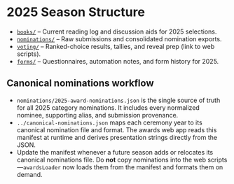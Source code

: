 # 2025 Season Structure

- [`books/`](books/) – Current reading log and discussion aids for 2025 selections.
- [`nominations/`](nominations/) – Raw submissions and consolidated nomination exports.
- [`voting/`](voting/) – Ranked-choice results, tallies, and reveal prep (link to web scripts).
- [`forms/`](forms/) – Questionnaires, automation notes, and form history for 2025.

## Canonical nominations workflow

- `nominations/2025-award-nominations.json` is the single source of truth for all
  2025 category nominations. It includes every normalized nominee, supporting
  alias, and submission provenance.
- `../canonical-nominations.json` maps each ceremony year to its canonical
  nomination file and format. The awards web app reads this manifest at runtime
  and derives presentation strings directly from the JSON.
- Update the manifest whenever a future season adds or relocates its canonical
  nominations file. Do **not** copy nominations into the web scripts—`awardsLoader`
  now loads them from the manifest and formats them on demand.
